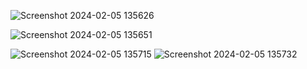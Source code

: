 ![Screenshot 2024-02-05 135626](https://github.com/Amisha0971/ADJUST-IMAGE-RANGE-HTML-CSS/assets/136344215/75724fb5-73b9-45c3-9d2e-1c4b0773af66)

![Screenshot 2024-02-05 135651](https://github.com/Amisha0971/ADJUST-IMAGE-RANGE-HTML-CSS/assets/136344215/b9acbda5-f7fb-499b-a440-e02fd207a1e5)

![Screenshot 2024-02-05 135715](https://github.com/Amisha0971/ADJUST-IMAGE-RANGE-HTML-CSS/assets/136344215/fe334e2e-bcf9-4402-ab55-5bc458d4eeba)
![Screenshot 2024-02-05 135732](https://github.com/Amisha0971/ADJUST-IMAGE-RANGE-HTML-CSS/assets/136344215/2a3bb03b-b0c8-46fb-99f8-cef71f5efb91)


